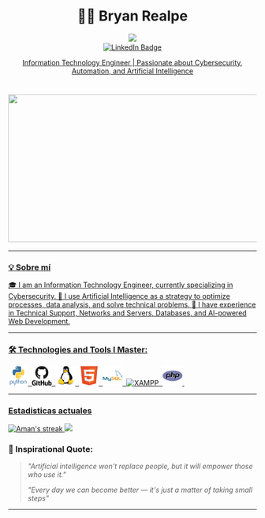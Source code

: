 <h1 align="center">👨‍💻 Bryan Realpe</h1> 

<div id="header" align="center">
  <img src="https://media.giphy.com/media/xBTSwCTFkgfcdTjHMz/giphy.gif" width="100"/>

</div>
<div id="badges" align="center">
    <a href="https://www.linkedin.com/in/bryan-realpe-b13897330/?trk=opento_sprofile_details">
      <img src="https://img.shields.io/badge/LinkedIn-blue?style=for-the-badge&logo=linkedin&logoColor=white" alt="LinkedIn Badge"/>
    </div>
<p align="center">
Information Technology Engineer | Passionate about Cybersecurity, Automation, and Artificial Intelligence
</p>
<h1>
 </h1>
  <div align="center">
    <img src="https://media.giphy.com/media/dWesBcTLavkZuG35MI/giphy.gif" width="600" height="300"/>
  </div>
  
  ---

### 💡 Sobre mí

🎓 I am an Information Technology Engineer, currently specializing in Cybersecurity.
🧠 I use Artificial Intelligence as a strategy to optimize processes, data analysis, and solve technical problems.
🔧 I have experience in Technical Support, Networks and Servers, Databases, and AI-powered Web Development.

---

### 🛠️ Technologies and Tools I Master:
<div>
    <img src="https://github.com/devicons/devicon/blob/master/icons/python/python-original-wordmark.svg" title="Python" alt="Python" width="40" height="40"/>&nbsp;
    <img src="https://github.com/devicons/devicon/blob/master/icons/github/github-original-wordmark.svg" title="GitHub" alt="GitHub" width="40" height="40"/>&nbsp;
    <img src="https://github.com/devicons/devicon/blob/master/icons/linux/linux-original.svg" title="Linux" alt="Linux" width="40" height="40"/>&nbsp;
    <img src="https://github.com/devicons/devicon/blob/master/icons/html5/html5-original.svg" title="HTML5" alt="HTML" width="40" height="40"/>&nbsp;
    <img src="https://github.com/devicons/devicon/blob/master/icons/mysql/mysql-original-wordmark.svg" title="MySQL"  alt="MySQL" width="40" height="40"/>&nbsp;
<img src="https://www.apachefriends.org/images/xampp-logo-ac950edf.svg" title="XAMPP" alt="XAMPP" width="40" height="40"/>&nbsp;
<img src="https://github.com/devicons/devicon/blob/master/icons/php/php-original.svg" title="PHP" alt="PHP" width="40" height="40"/>&nbsp;


  ---
  
  ### Estadisticas actuales
<div>
<a href="https://github.com/BryanRealpe06">
      <img alt="Aman's streak" src="https://github-readme-streak-stats-9m8ugfa77-denvercoder1.vercel.app/?user=BryanRealpe06&theme=monokai-metallian&border_radius=0&card_width=417&card_height=194&background=0D1017&fire=E8EDF3&currStreakNum=E8EDF3&sideNums=E8EDF3&currStreakLabel=E8EDF3&sideLabels=E8EDF3F0&dates=E8EDF3D5&ring=E8EDF3F0&card_width=400&card_height=195"/>
    </a>
  <a href="https://github.com/BryanRealpe06">
<img src="https://github-readme-stats.vercel.app/api?username=BryanRealpe06&show_icons=true&bg_color=0D1017&border_radius=0&text_color=E8EDF3D5&title_color=E8EDF3&icon_color=E8EDF3&hide_border=false&card_width=414&card_height=195"/>
    </a>
</div>





### 🚀 Inspirational Quote:

> *"Artificial intelligence won't replace people, but it will empower those who use it."*
> 
> *"Every day we can become better — it's just a matter of taking small steps"*

---


